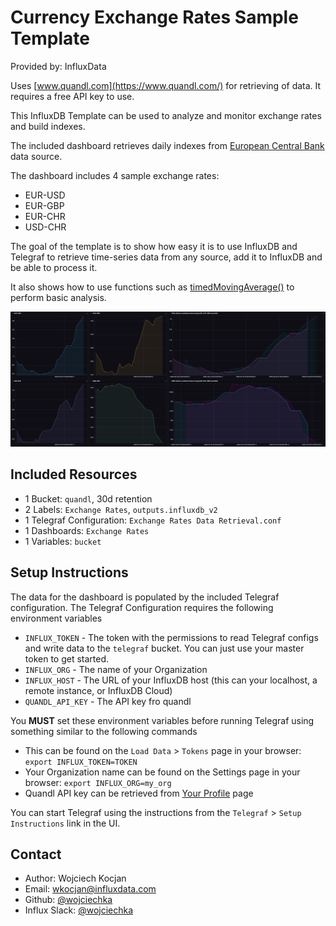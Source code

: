 # Currency Exchange Rates Sample Template

Provided by: InfluxData

Uses [www.quandl.com](https://www.quandl.com/) for retrieving of data. It requires a free API key to use.

This InfluxDB Template can be used to analyze and monitor exchange rates and build indexes.

The included dashboard retrieves daily indexes from [European Central Bank](https://www.quandl.com/data/ECB-European-Central-Bank) data source.

The dashboard includes 4 sample exchange rates:
- EUR-USD
- EUR-GBP
- EUR-CHR
- USD-CHR

The goal of the template is to show how easy it is to use InfluxDB and Telegraf to retrieve time-series data from any source, add it to InfluxDB and be able to process it.

It also shows how to use functions such as [timedMovingAverage()](https://docs.influxdata.com/flux/stdlib/built-in/transformations/aggregates/timedmovingaverage/) to perform basic analysis.

![Exchange Rates Screenshot](img/exchange-rates-dashboard.png)

## Included Resources

  - 1 Bucket: `quandl`, 30d retention
  - 2 Labels: `Exchange Rates`, `outputs.influxdb_v2`
  - 1 Telegraf Configuration: `Exchange Rates Data Retrieval.conf`
  - 1 Dashboards: `Exchange Rates`
  - 1 Variables: `bucket`

## Setup Instructions
    
  The data for the dashboard is populated by the included Telegraf configuration. The Telegraf Configuration requires the following environment variables
    
  - `INFLUX_TOKEN` - The token with the permissions to read Telegraf configs and write data to the `telegraf` bucket. You can just use your master token to get started.
  - `INFLUX_ORG` - The name of your Organization
  - `INFLUX_HOST` - The URL of your InfluxDB host (this can your localhost, a remote instance, or InfluxDB Cloud)
  - `QUANDL_API_KEY` - The API key fro quandl

  You **MUST** set these environment variables before running Telegraf using something similar to the following commands
    
  - This can be found on the `Load Data` > `Tokens` page in your browser: `export INFLUX_TOKEN=TOKEN`
  - Your Organization name can be found on the Settings page in your browser: `export INFLUX_ORG=my_org`
  - Quandl API key can be retrieved from [Your Profile](https://www.quandl.com/account/profile) page

  You can start Telegraf using the instructions from the `Telegraf` > `Setup Instructions` link in the UI.

## Contact

- Author: Wojciech Kocjan
- Email: wkocjan@influxdata.com
- Github: [@wojciechka](https://github.com/wojciechka)
- Influx Slack: [@wojciechka](https://influxdata.com/slack)
